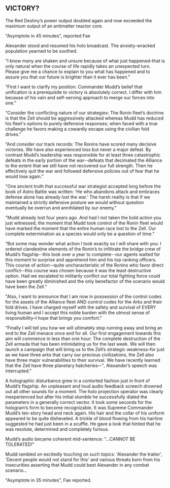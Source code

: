 ## VICTORY?

The Red Destiny’s power output doubled again and now exceeded the maximum output of an antimatter reactor core.

"Asymptote in 45 minutes", reported Fae

Alexander stood and resumed his holo broadcast.   The anxiety-wracked population yearned to be soothed.

“I know many are shaken and unsure because of what just happened–that is only natural when the course of life rapidly takes an unexpected turn.  Please give me a chance to explain to you what has happened and to assure you that our future is brighter than it ever has been.”

“First I want to clarify my position: Commander Mudd’s belief that unification is a prerequisite to victory is absolutely correct. I differ with him because of his vain and self-serving approach to merge our forces into one.”

“Consider the conflicting nature of our strategies:  The Ronin fleet’s doctrine is that the Zell should be aggressively attacked whereas Mudd has reduced his fleet's options to purely defensive responses; when faced with a true challenge he favors making a cowardly escape using the civilian fold drives.”

“And consider our track records: The Ronins have scored many decisive victories. We have also experienced loss but never a major defeat.  By contrast Mudd’s leadership was responsible for at least three catastrophic defeats in the early portion of the war--defeats that decimated the Alliance to the extent that we still have not recovered our full strength.  Then he effectively quit the war and followed defensive policies out of fear that he would lose again.”

"One ancient truth that successful war strategist accepted long before the book of Astro Battle was written: 'He who abandons attack and embraces defense alone has already lost the war.' The harsh reality is that if we maintained a strictly defensive posture we would without question eventually be overrun and annihilated by our enemy."

"Mudd already lost four years ago.  And had I not taken the bold action you just witnessed, the moment that Mudd took control of the Ronin fleet would have marked the moment that the entire human race lost to the Zell.  Our complete extermination as a species would only be a question of time."

“But some may wonder what action I took exactly so I will share with you:  I ordered clandestine elements of the Ronin’s to infiltrate the bridge crew of Mudd’s flagship--this took over a year to complete--our agents waited for this moment to surprise and apprehend him and his top ranking officers. This course of action-–quite uncharacteristic of the Ronins who favor direct conflict--this course was chosen because it was the least destructive option. Had we escalated to militarily conflict our total fighting force could have been greatly diminished and the only benefactor of the scenario would have been the Zell.”

"Also, I want to announce that I am now in possession of the control codes for the assets of the Alliance fleet AND control codes for the Arks and their fold drives. I have charged myself with the safety and survival of EVERY living human and I accept this noble burden with the utmost sense of responsibility–I hope that brings you comfort."

"Finally I will tell you how we will ultimately stop running away and bring an end to the Zell menace once and for all.  Our first engagement towards this aim will commence in less than one hour:  The complete destruction of the Zell armada that has been intimidating us for the last week.  We will then launch a campaign that will bring us to the Zell’s strategic weakness–for just as we have three arks that carry our precious civilizations, the Zell also have three major vulnerabilities to their survival.  We have recently learned that the Zell have three planetary hatcheries–-", Alexander’s speech was interrupted."

A holographic disturbance grew in a contorted fashion just in front of Mudd’s flagship.  An unpleasant and loud audio feedback screech drowned out all other sounds for a moment.  The holo projection operator was clearly inexperienced but after his initial stumble he successfully dialed the parameters in a generally correct vector.  It took some seconds for the hologram’s form to become recognizable.  It was Supreme Commander Mudd’s ten-story head and neck again.  His hair and the collar of his uniform appeared to be quite disheveled. A trickle of blood flowing from his hairline suggested he had just been in a scuffle.  He gave a look that hinted that he was resolute, determined and completely furious.

Mudd’s audio became coherent mid-sentence: “...CANNOT BE TOLERATED\!”

Mudd rambled on excitedly touching on such topics: 'Alexander the traitor', 'Decent people would not stand for this' and various threats born from his insecurities asserting that Mudd could best Alexander in any combat scenario…

"Asymptote in 35 minutes", Fae reported.


